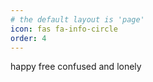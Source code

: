 ```yaml
---
# the default layout is 'page'
icon: fas fa-info-circle
order: 4
---
```


happy free confused and lonely

